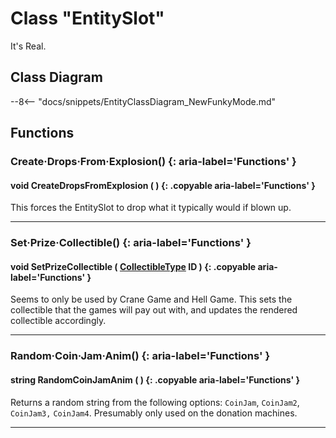 # Class "EntitySlot"

It's Real.

## Class Diagram
--8<-- "docs/snippets/EntityClassDiagram_NewFunkyMode.md"
## Functions

### Create·Drops·From·Explosion() {: aria-label='Functions' }
#### void CreateDropsFromExplosion ( ) {: .copyable aria-label='Functions' }
This forces the EntitySlot to drop what it typically would if blown up.

___
### Set·Prize·Collectible() {: aria-label='Functions' }
#### void SetPrizeCollectible ( [CollectibleType](https://wofsauge.github.io/IsaacDocs/rep/enums/CollectibleType.html) ID ) {: .copyable aria-label='Functions' }
Seems to only be used by Crane Game and Hell Game. This sets the collectible that the games will pay out with, and updates the rendered collectible accordingly.

___
### Random·Coin·Jam·Anim() {: aria-label='Functions' }
#### string RandomCoinJamAnim ( ) {: .copyable aria-label='Functions' }
Returns a random string from the following options: `CoinJam`, `CoinJam2`, `CoinJam3,` `CoinJam4`. Presumably only used on the donation machines.

___